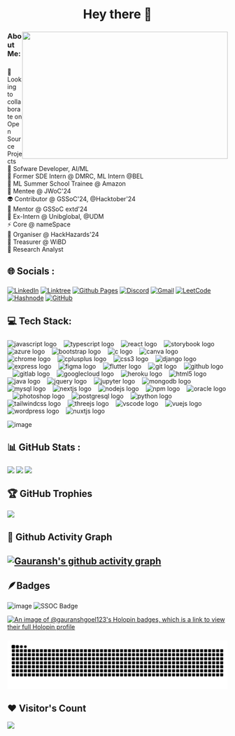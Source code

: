 <h1 align="center">Hey there 👋</h1>

###

<img align="right" width="470" height="290" src="https://github.com/Gauranshgoel123/Gauranshgoel123/assets/121503835/e8d96896-6ea0-408d-9ec5-be409e2ae6ed" />

###

<h3 align="left">About Me:</h3>
  
###

<p align="left">👯 Looking to collaborate on Open Source Projects<br>🔭 Sofware Developer, AI/ML <br> 🦾 Former SDE Intern @ DMRC, ML Intern @BEL <br>👻 ML Summer School Trainee @ Amazon<br>🌱 Mentee @ JWoC'24<br>👽 Contributor @ GSSoC'24, @Hacktober'24 <br> 🥸 Mentor @ GSSoC extd'24 <br> 👾 Ex-Intern @ Unibglobal, @UDM <br>⚡ Core @ nameSpace<br>🤖 Organiser @ HackHazards'24<br>🦾 Treasurer @ WiBD<br>🥸 Research Analyst <br>


  <!-- <br>😈 Contributor @ SWoC'24 <br> -->
###

<h2 align="left">🌐 Socials :</h2>

###

<div align="left">
  
[![LinkedIn](https://img.shields.io/badge/linkedin-%230077B5.svg?style=for-the-badge&logo=linkedin&logoColor=white)](https://www.linkedin.com/in/gauranshgoel123/) [![Linktree](https://img.shields.io/badge/linktree-1de9b6?style=for-the-badge&logo=linktree&logoColor=white)](https://solo.to/gauranshgoel) [![Github Pages](https://img.shields.io/badge/github%20pages-121013?style=for-the-badge&logo=github&logoColor=white)](https://gauranshgoel123.github.io/Gauransh-Portfolio/) [![Discord](https://img.shields.io/badge/Discord-%235865F2.svg?style=for-the-badge&logo=discord&logoColor=white)](https://discord.gg/gauransh0025) [![Gmail](https://img.shields.io/badge/Gmail-D14836?style=for-the-badge&logo=gmail&logoColor=white)](gauranshgoel04@gmail.com) [![LeetCode](https://img.shields.io/badge/LeetCode-000000?style=for-the-badge&logo=LeetCode&logoColor=#d16c06)](https://leetcode.com/gauranshgoel123/) [![Hashnode](https://img.shields.io/badge/Hashnode-2962FF?style=for-the-badge&logo=hashnode&logoColor=white)](https://hashnode.com/@gauranshgoel123) [![GitHub](https://img.shields.io/badge/github-%23121011.svg?style=for-the-badge&logo=github&logoColor=white)](https://github.com/Gauranshgoel123) 


</div>



<h2 align="left">💻 Tech Stack:</h2>

###
<div align="left">
  <img src="https://cdn.jsdelivr.net/gh/devicons/devicon/icons/javascript/javascript-original.svg" style="height:32px;" alt="javascript logo" />
  <img width="8" />
  <img src="https://cdn.jsdelivr.net/gh/devicons/devicon/icons/typescript/typescript-original.svg" style="height:32px;" alt="typescript logo" />
  <img width="8" />
  <img src="https://cdn.jsdelivr.net/gh/devicons/devicon/icons/react/react-original.svg" style="height:32px;" alt="react logo" />
  <img width="8" />
  <img src="https://cdn.jsdelivr.net/gh/devicons/devicon/icons/storybook/storybook-original.svg" style="height:32px;" alt="storybook logo" />
  <img width="8" />
  <img src="https://cdn.jsdelivr.net/gh/devicons/devicon/icons/azure/azure-original.svg" style="height:32px;" alt="azure logo" />
  <img width="8" />
  <img src="https://cdn.jsdelivr.net/gh/devicons/devicon/icons/bootstrap/bootstrap-original.svg" style="height:32px;" alt="bootstrap logo" />
  <img width="8" />
  <img src="https://cdn.jsdelivr.net/gh/devicons/devicon/icons/c/c-original.svg" style="height:32px;" alt="c logo" />
  <img width="8" />
  <img src="https://cdn.jsdelivr.net/gh/devicons/devicon/icons/canva/canva-original.svg" style="height:32px;" alt="canva logo" />
  <img width="8" />
  <img src="https://cdn.jsdelivr.net/gh/devicons/devicon/icons/chrome/chrome-original.svg" style="height:32px;" alt="chrome logo" />
  <img width="8" />
  <img src="https://cdn.jsdelivr.net/gh/devicons/devicon/icons/cplusplus/cplusplus-original.svg" style="height:32px;" alt="cplusplus logo" />
  <img width="8" />
  <img src="https://cdn.jsdelivr.net/gh/devicons/devicon/icons/css3/css3-original.svg" style="height:32px;" alt="css3 logo" />
  <img width="8" />
  <img src="https://cdn.jsdelivr.net/gh/devicons/devicon/icons/django/django-plain.svg" style="height:32px;" alt="django logo" />
  <img width="8" />
  <img src="https://cdn.jsdelivr.net/gh/devicons/devicon/icons/express/express-original.svg" style="height:32px;" alt="express logo" />
  <img width="8" />
  <img src="https://cdn.jsdelivr.net/gh/devicons/devicon/icons/figma/figma-original.svg" style="height:32px;" alt="figma logo" />
  <img width="8" />
  <img src="https://cdn.jsdelivr.net/gh/devicons/devicon/icons/flutter/flutter-original.svg" style="height:32px;" alt="flutter logo" />
  <img width="8" />
  <img src="https://cdn.jsdelivr.net/gh/devicons/devicon/icons/git/git-original.svg" style="height:32px;" alt="git logo" />
  <img width="8" />
  <img src="https://cdn.jsdelivr.net/gh/devicons/devicon/icons/github/github-original.svg" style="height:32px;" alt="github logo" />
  <img width="8" />
  <img src="https://cdn.jsdelivr.net/gh/devicons/devicon/icons/gitlab/gitlab-original.svg" style="height:32px;" alt="gitlab logo" />
  <img width="8" />
  <img src="https://cdn.jsdelivr.net/gh/devicons/devicon/icons/googlecloud/googlecloud-original.svg" style="height:32px;" alt="googlecloud logo" />
  <img width="8" />
  <img src="https://cdn.jsdelivr.net/gh/devicons/devicon/icons/heroku/heroku-original.svg" style="height:32px;" alt="heroku logo" />
  <img width="8" />
  <img src="https://cdn.jsdelivr.net/gh/devicons/devicon/icons/html5/html5-original.svg" style="height:32px;" alt="html5 logo" />
  <img width="8" />
  <img src="https://cdn.jsdelivr.net/gh/devicons/devicon/icons/java/java-original.svg" style="height:32px;" alt="java logo" />
  <img width="8" />
  <img src="https://cdn.jsdelivr.net/gh/devicons/devicon/icons/jquery/jquery-original.svg" style="height:32px;" alt="jquery logo" />
  <img width="8" />
  <img src="https://cdn.jsdelivr.net/gh/devicons/devicon/icons/jupyter/jupyter-original.svg" style="height:32px;" alt="jupyter logo" />
  <img width="8" />
  <img src="https://cdn.jsdelivr.net/gh/devicons/devicon/icons/mongodb/mongodb-original.svg" style="height:32px;" alt="mongodb logo" />
  <img width="8" />
  <img src="https://cdn.jsdelivr.net/gh/devicons/devicon/icons/mysql/mysql-original.svg" style="height:32px;" alt="mysql logo" />
  <img width="8" />
  <img src="https://cdn.jsdelivr.net/gh/devicons/devicon/icons/nextjs/nextjs-original.svg" style="height:32px;" alt="nextjs logo" />
  <img width="8" />
  <img src="https://cdn.jsdelivr.net/gh/devicons/devicon/icons/nodejs/nodejs-original.svg" style="height:32px;" alt="nodejs logo" />
  <img width="8" />
  <img src="https://cdn.jsdelivr.net/gh/devicons/devicon/icons/npm/npm-original-wordmark.svg" style="height:32px;" alt="npm logo" />
  <img width="8" />
  <img src="https://cdn.jsdelivr.net/gh/devicons/devicon/icons/oracle/oracle-original.svg" style="height:32px;" alt="oracle logo" />
  <img width="8" />
  <img src="https://cdn.jsdelivr.net/gh/devicons/devicon/icons/photoshop/photoshop-plain.svg" style="height:32px;" alt="photoshop logo" />
  <img width="8" />
  <img src="https://cdn.jsdelivr.net/gh/devicons/devicon/icons/postgresql/postgresql-original.svg" style="height:32px;" alt="postgresql logo" />
  <img width="8" />
  <img src="https://cdn.jsdelivr.net/gh/devicons/devicon/icons/python/python-original.svg" style="height:32px;" alt="python logo" />
  <img width="8" />
  <img src="https://cdn.jsdelivr.net/gh/devicons/devicon/icons/tailwindcss/tailwindcss-original-wordmark.svg" style="height:32px;" alt="tailwindcss logo" />
  <img width="8" />
  <img src="https://cdn.jsdelivr.net/gh/devicons/devicon/icons/threejs/threejs-original.svg" style="height:32px;" alt="threejs logo" />
  <img width="8" />
  <img src="https://cdn.jsdelivr.net/gh/devicons/devicon/icons/vscode/vscode-original.svg" style="height:32px;" alt="vscode logo" />
  <img width="8" />
  <img src="https://cdn.jsdelivr.net/gh/devicons/devicon/icons/vuejs/vuejs-original.svg" style="height:32px;" alt="vuejs logo" />
  <img width="8" />
  <img src="https://cdn.jsdelivr.net/gh/devicons/devicon/icons/wordpress/wordpress-original.svg" style="height:32px;" alt="wordpress logo" />
  <img width="8" />
  <img src="https://cdn.jsdelivr.net/gh/devicons/devicon/icons/nuxtjs/nuxtjs-original.svg" style="height:32px;" alt="nuxtjs logo" />
</div>

![image](https://github.com/user-attachments/assets/00bc3c9e-c8df-4c22-8825-e7e1db649696)

###

<h2 align="left">📊 GitHub Stats :</h2>

###

<!--

[![Gauranshgoel123's GitHub | Stats](https://stats.quira.sh/Gauranshgoel123/github?theme=dark)](https://quira.sh?utm_source=widgets&utm_campaign=Gauranshgoel123)
<a href="https://quira.sh?utm_source=widgets&utm_campaign=Gauranshgoel123">
<img src="https://stats.quira.sh/Gauranshgoel123/languages-over-time?theme=dark" width="410" />
</a>

-->

![](https://github-readme-streak-stats.herokuapp.com/?user=gauranshgoel123&theme=highcontrast&hide_border=false)
![](https://github-readme-stats.vercel.app/api/top-langs/?username=gauranshgoel123&theme=highcontrast&hide_border=false&include_all_commits=false&count_private=false&layout=compact) 
![](https://github-readme-stats.vercel.app/api?username=gauranshgoel123&theme=highcontrast&hide_border=false&include_all_commits=false&count_private=false)

<!--
<a href="https://quira.sh?utm_source=widgets&utm_campaign=Gauranshgoel123">
<img src="https://stats.quira.sh/Gauranshgoel123/topics-over-time?theme=dark" width="320" />
</a>
-->





<!--

OTHER QUIRA STATS:

[![Gauranshgoel123's GitHub | Languages Over Time](https://stats.quira.sh/Gauranshgoel123/languages-over-time?theme=dark)](https://quira.sh?utm_source=widgets&utm_campaign=Gauranshgoel123)
[![Gauranshgoel123's GitHub | Topics Over Time](https://stats.quira.sh/Gauranshgoel123/topics-over-time?theme=dark)](https://quira.sh?utm_source=widgets&utm_campaign=Gauranshgoel123)
-->

<!-- Proudly created with GPRM ( https://gprm.itsvg.in ) -->
###

## 🏆 GitHub Trophies
![](https://github-profile-trophy.vercel.app/?username=Gauranshgoel123&theme=darkhub&no-frame=false&no-bg=false&margin-w=4)  

<!-- ## 🔝 Top Contributed Repo
![](https://github-contributor-stats.vercel.app/api?username=Gauranshgoel123&limit=5&theme=dark&combine_all_yearly_contributions=true)
-->

## 👾 Github Activity Graph
[![Gauransh's github activity graph](https://github-readme-activity-graph.vercel.app/graph?username=Gauranshgoel123&theme=react-dark)](https://github.com/Gauranshgoel123/github-readme-activity-graph)
---

<!--
![](https://komarev.com/ghpvc/?username=Gauranshgoel123&color=dc143c&style=for-the-badge)  
-->

## 🪶Badges

<!--
<div style='display:flex; align-items:center; gap: 5px;' align='center'>
<img src="https://raw.githubusercontent.com/girlscript/gssoc-website-new/main/public/badges/postman.png" width="126px" height="126px" />
  <img src="https://github.com/girlscript/gssoc-website-new/blob/main/public/badges/1.png" width="126px" height="126px" />
  <img src="https://github.com/girlscript/gssoc-website-new/blob/main/public/badges/2.png" width="126px" height="126px" />
  <img src="https://github.com/girlscript/gssoc-website-new/blob/main/public/badges/3.png" width="126px" height="126px" />
  <img src="https://github.com/girlscript/gssoc-website-new/blob/main/public/badges/4.png" width="126px" height="126px" />
  <img src="https://github.com/girlscript/gssoc-website-new/blob/main/public/badges/5.png" width="126px" height="126px" />
  <img src="https://github.com/girlscript/gssoc-website-new/blob/main/public/badges/6.png" width="126px" height="126px" />
  <img src="https://github.com/girlscript/gssoc-website-new/blob/main/public/badges/7.png" width="126px" height="126px" />
  <img src="https://github.com/girlscript/gssoc-website-new/blob/main/public/badges/8.png" width="126px" height="126px" />
</div>
-->

![image](https://github.com/user-attachments/assets/c5695031-1a2a-4881-92f9-c710aa00f865)
<img width="15" height="15" alt="SSOC Badge" src="https://github.com/user-attachments/assets/f8c91135-3fe9-490a-93bb-18e12a85e27c" />



[![An image of @gauranshgoel123's Holopin badges, which is a link to view their full Holopin profile](https://holopin.me/gauranshgoel123)](https://holopin.io/@gauranshgoel123)


###

<img src="https://raw.githubusercontent.com/Gauranshgoel123/Gauranshgoel123/output/snake.svg" alt="Snake animation" />

###

## ❤ Visitor's Count
[![](https://visitcount.itsvg.in/api?id=Gauranshgoel123&icon=7&color=1)](https://visitcount.itsvg.in)

